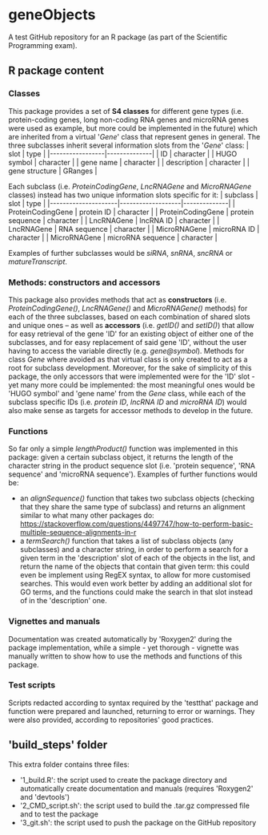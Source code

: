 # geneObjects
A test GitHub repository for an R package (as part of the Scientific Programming exam).

## R package content
### Classes
This package provides a set of **S4 classes** for different gene types (i.e. protein-coding genes, long non-coding RNA genes and microRNA genes were used as example, but more could be implemented in the future) which are inherited from a virtual '*Gene*' class that represent genes in general.
The three subclasses inherit several information slots from the '*Gene*' class:
| slot            | type         |
|-----------------|--------------|
| ID              | character    |
| HUGO symbol     | character    |
| gene name       | character    |
| description     | character    |
| gene structure  | GRanges      |

Each subclass (i.e. *ProteinCodingGene*, *LncRNAGene* and *MicroRNAGene* classes) instead has two unique information slots specific for it:
| subclass            | slot              | type         |
|---------------------|-------------------|--------------|
| ProteinCodingGene   | protein ID        | character    |
| ProteinCodingGene   | protein sequence  | character    |
| LncRNAGene          | lncRNA ID         | character    |
| LncRNAGene          | RNA sequence      | character    |
| MicroRNAGene        | microRNA ID       | character    |
| MicroRNAGene        | microRNA sequence | character    |

Examples of further subclasses would be *siRNA*, *snRNA*, *sncRNA* or *matureTranscript*.
### Methods: constructors and accessors
This package also provides methods that act as **constructors** (i.e. *ProteinCodingGene()*, *LncRNAGene()* and *MicroRNAGene()* methods) for each of the three subclasses, based on each combination of shared slots and unique ones – as well as **accessors** (i.e. *getID()* and *setID()*) that allow for easy retrieval of the gene 'ID' for an existing object of either one of the subclasses, and for easy replacement of said gene 'ID', without the user having to access the variable directly (e.g. *gene@symbol*).
Methods for class *Gene* where avoided as that virtual class is only created to act as a root for subclass development.
Moreover, for the sake of simplicity of this package, the only accessors that were implemented were for the 'ID' slot - yet many more could be implemented: the most meaningful ones would be 'HUGO symbol' and 'gene name' from the *Gene* class, while each of the subclass specific IDs (i.e. *protein ID*, *lncRNA ID* and *microRNA ID*) would also make sense as targets for accessor methods to develop in the future.
### Functions
So far only a simple *lengthProduct()* function was implemented in this package: given a certain subclass object, it returns the length of the character string in the product sequence slot (i.e. 'protein sequence', 'RNA sequence' and 'microRNA sequence').
Examples of further functions would be:
- an *alignSequence()* function that takes two subclass objects (checking that they share the same type of subclass) and returns an alignment similar to what many other packages do: https://stackoverflow.com/questions/4497747/how-to-perform-basic-multiple-sequence-alignments-in-r
- a *termSearch()* function that takes a list of subclass objects (any subclasses) and a character string, in order to perform a search for a given term in the 'description' slot of each of the objects in the list, and return the name of the objects that contain that given term: this could even be implement using RegEX syntax, to allow for more customised searches. This would even work better by adding an additional slot for GO terms, and the functions could make the search in that slot instead of in the 'description' one.
### Vignettes and manuals
Documentation was created automatically by 'Roxygen2' during the package implementation, while a simple - yet thorough - vignette was manually written to show how to use the methods and functions of this package.
### Test scripts
Scripts redacted according to syntax required by the 'testthat' package and function were prepared and launched, returning to error or warnings. They were also provided, according to repositories' good practices.

## 'build_steps' folder
This extra folder contains three files:
- '1_build.R': the script used to create the package directory and automatically create documentation and manuals (requires 'Roxygen2' and 'devtools')
- '2_CMD_script.sh': the script used to build the .tar.gz compressed file and to test the package
- '3_git.sh': the script used to push the package on the GitHub repository 